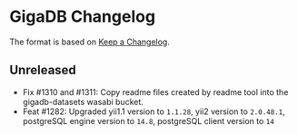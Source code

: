 # GigaDB Changelog

The format is based on [Keep a Changelog](https://keepachangelog.com/en/1.0.0/).

## Unreleased

- Fix #1310 and #1311: Copy readme files created by readme tool into the gigadb-datasets wasabi bucket.
- Feat #1282: Upgraded yii1.1 version to `1.1.28`, yii2 version to `2.0.48.1`, postgreSQL engine version to `14.8`, postgreSQL client version to `14`